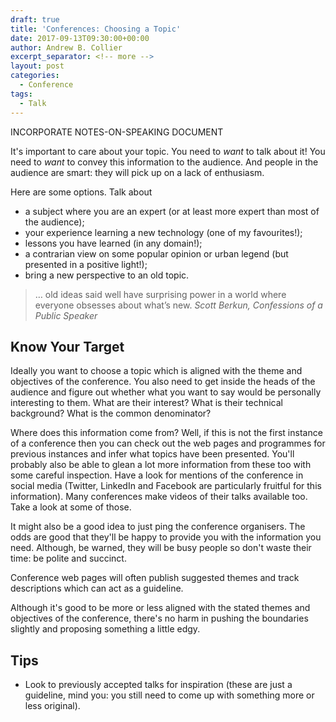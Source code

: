 ```yaml
---
draft: true
title: 'Conferences: Choosing a Topic'
date: 2017-09-13T09:30:00+00:00
author: Andrew B. Collier
excerpt_separator: <!-- more -->
layout: post
categories:
  - Conference
tags:
  - Talk
---
```


INCORPORATE NOTES-ON-SPEAKING DOCUMENT

It's important to care about your topic. You need to *want* to talk about it! You need to *want* to convey this information to the audience. And people in the audience are smart: they will pick up on a lack of enthusiasm.

Here are some options. Talk about

- a subject where you are an expert (or at least more expert than most of the audience);
- your experience learning a new technology (one of my favourites!);
- lessons you have learned (in any domain!);
- a contrarian view on some popular opinion or urban legend (but presented in a positive light!);
- bring a new perspective to an old topic.

<blockquote>
	&hellip; old ideas said well have surprising power in a world where everyone obsesses about what’s new.
	<cite>
		Scott Berkun, <em>Confessions of a Public Speaker</em>
	</cite>
</blockquote>

## Know Your Target

Ideally you want to choose a topic which is aligned with the theme and objectives of the conference. You also need to get inside the heads of the audience and figure out whether what you want to say would be personally interesting to them. What are their interest? What is their technical background? What is the common denominator?

Where does this information come from? Well, if this is not the first instance of a conference then you can check out the web pages and programmes for previous instances and infer what topics have been presented. You'll probably also be able to glean a lot more information from these too with some careful inspection. Have a look for mentions of the conference in social media (Twitter, LinkedIn and Facebook are particularly fruitful for this information). Many conferences make videos of their talks available too. Take a look at some of those.

It might also be a good idea to just ping the conference organisers. The odds are good that they'll be happy to provide you with the information you need. Although, be warned, they will be busy people so don't waste their time: be polite and succinct.

Conference web pages will often publish suggested themes and track descriptions which can act as a guideline.

Although it's good to be more or less aligned with the stated themes and objectives of the conference, there's no harm in pushing the boundaries slightly and proposing something a little edgy.

## Tips

- Look to previously accepted talks for inspiration (these are just a guideline, mind you: you still need to come up with something more or less original).